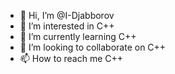 - 👋 Hi, I’m @I-Djabborov
- 👀 I’m interested in C++
- 🌱 I’m currently learning C++
- 💞️ I’m looking to collaborate on C++
- 📫 How to reach me C++

<!---
I-Djabborov/I-Djabborov is a ✨ special ✨ repository because its `README.md` (this file) appears on your GitHub profile.
You can click the Preview link to take a look at your changes.
--->
